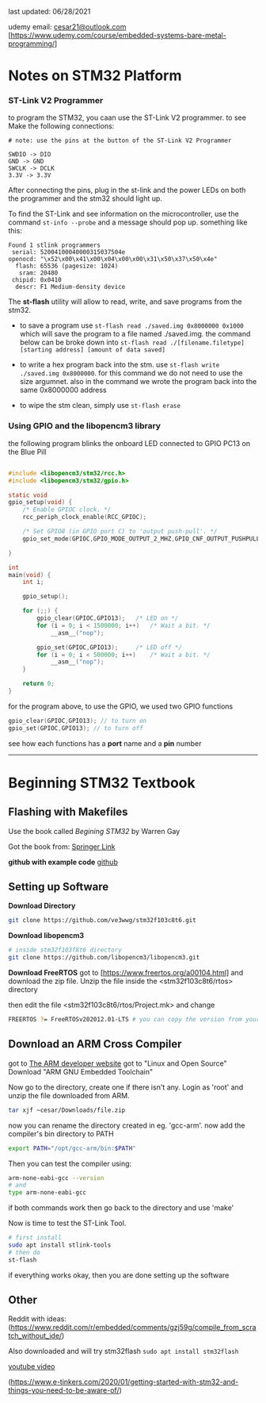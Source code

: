 last updated: 06/28/2021

udemy email: cesar21@outlook.com
[https://www.udemy.com/course/embedded-systems-bare-metal-programming/]

Notes on STM32 Platform
============================================ 
### ST-Link V2 Programmer
to program the STM32, you caan use the ST-Link V2 programmer. to see 
Make the following connections: 
```
# note: use the pins at the button of the ST-Link V2 Programmer

SWDIO -> DIO
GND -> GND
SWCLK -> DCLK
3.3V -> 3.3V
```
After connecting the pins, plug in the st-link and the power LEDs on both the programmer and the stm32 should light up.  

To find the ST-Link and see information on the microcontroller, use the command `st-info --probe` and a message should pop up. something like this:
```
Found 1 stlink programmers
 serial: 52004100040000315037504e
openocd: "\x52\x00\x41\x00\x04\x00\x00\x31\x50\x37\x50\x4e"
  flash: 65536 (pagesize: 1024)
   sram: 20480
 chipid: 0x0410
  descr: F1 Medium-density device
```
The **st-flash** utility will allow to read, write, and save programs from the stm32.
- to save a program use `st-flash read ./saved.img 0x8000000 0x1000` which will save the program to a file named ./saved.img. the command below can be broke down into `st-flash read ./[filename.filetype] [starting address] [amount of data saved]`

- to write a hex program back into the stm. use `st-flash write ./saved.img 0x8000000`. for this command we do not need to use the size argumnet. also in the command we wrote the program back into the same 0x8000000 address

- to wipe the stm clean, simply use `st-flash erase`

### Using GPIO and the libopencm3 library

the following program blinks the onboard LED connected to GPIO PC13 on the Blue Pill
```c

#include <libopencm3/stm32/rcc.h>
#include <libopencm3/stm32/gpio.h>

static void
gpio_setup(void) {
	/* Enable GPIOC clock. */
	rcc_periph_clock_enable(RCC_GPIOC); 

	/* Set GPIO8 (in GPIO port C) to 'output push-pull'. */
	gpio_set_mode(GPIOC,GPIO_MODE_OUTPUT_2_MHZ,GPIO_CNF_OUTPUT_PUSHPULL,GPIO13); 	

}

int
main(void) {
	int i;

	gpio_setup();

	for (;;) {
		gpio_clear(GPIOC,GPIO13);	/* LED on */
		for (i = 0; i < 1500000; i++)	/* Wait a bit. */
			__asm__("nop");

		gpio_set(GPIOC,GPIO13);		/* LED off */
		for (i = 0; i < 500000; i++)	/* Wait a bit. */
			__asm__("nop");
	}

	return 0;
}

```

for the program above, to use the GPIO, we used two GPIO functions
```c
gpio_clear(GPIOC,GPIO13); // to turn on
gpio_set(GPIOC,GPIO13); // to turn off
```
see how each functions has a **port** name and a **pin** number





-------------------------------------------------------------------------------------------

# Beginning STM32 Textbook

## Flashing with Makefiles

Use the book called *Begining STM32* by Warren Gay

Got the book from:
[Springer Link](https://link.springer.com/book/10.1007/978-1-4842-3624-6)

**github with example code**
[github](https://github.com/Apress/Beg-STM32-Devel-FreeRTOS-libopencm3-GCC)

## Setting up Software

**Download Directory**
```bash
git clone https://github.com/ve3wwg/stm32f103c8t6.git
```
**Download libopencm3**
```bash
# inside stm32f103f8t6 directory
git clone https://github.com/libopencm3/libopencm3.git
```
**Download FreeRTOS**
got to [https://www.freertos.org/a00104.html] and download the zip file. Unzip the file inside the <stm32f103c8t6/rtos> directory

then edit the file <stm32f103c8t6/rtos/Project.mk> and change
```sh
FREERTOS ?= FreeRTOSv202012.01-LTS # you can copy the version from your Zip file
```

## Download an ARM Cross Compiler

got to [The ARM developer website](https://developer.arm.com/)
got to "Linux and Open Source"
Download "ARM GNU Embedded Toolchain"

Now go to the </opt> directory, create one if there isn't any. Login as 'root' and unzip the file downloaded from ARM.
```bash
tar xjf ~cesar/Downloads/file.zip
```
now you can rename the directory created in </opt> eg. 'gcc-arm'. now add the compiler's bin directory to PATH
```bash 
export PATH="/opt/gcc-arm/bin:$PATH"
```
Then you can test the compiler using:
```bash
arm-none-eabi-gcc --version
# and
type arm-none-eabi-gcc
```
if both commands work then go back to the <stm32f103c8t6> directory and use 'make'

Now is time to test the ST-Link Tool.
```bash
# first install 
sudo apt install stlink-tools
# then do
st-flash
```

if everything works okay, then you are done setting up the software






## Other

Reddit with ideas:(https://www.reddit.com/r/embedded/comments/gzj59g/compile_from_scratch_without_ide/)

Also downloaded and will try stm32flash `sudo apt install stm32flash`

[youtube video](https://www.youtube.com/watch?v=Hffw-m9fuxc&list=PLNyfXcjhOAwO5HNTKpZPsqBhelLF2rWQx&index=2)

(https://www.e-tinkers.com/2020/01/getting-started-with-stm32-and-things-you-need-to-be-aware-of/)




